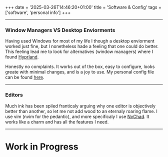 +++
date = '2025-03-26T14:46:20+01:00'
title = 'Software & Config'
tags = ['software', 'personal info']
+++

***
### Window Managers VS Desktop Enviorments
Having used Windows for most of my life I though a desktop enviorment worked just fine, but I nonetheless hade a feeling that one could do better. This feeling lead me to look for alternatives (window managers) where I found [Hyprland](https://hyprland.org/).

Honestly no complaints. It works out of the box, easy to configure, looks greate with minimal changes, and is a joy to use. My personal config file can be found [here](https://github.com/OliverPalm/hyprland-config).

***
### Editors
Much ink has been spiled franticaly arguing why one editor is objectively better than another, so let me not add wood to an eternaly roaring flame. I use vim (nvim for the pedantic), and more specificaly I use [NvChad](https://nvchad.com/). It works like a charm and has all the features I need. 
***

# Work in Progress

